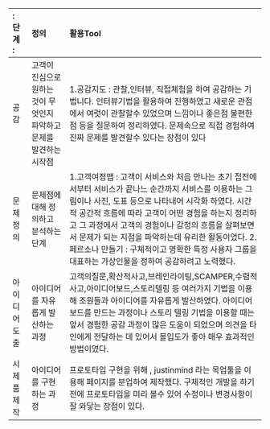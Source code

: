 
|: 단계 :| 정의 | 활용Tool |
| :--- | :--- | :--- |
| 공감 | 고객이 진심으로 원하는 것이 무엇인지 파악하고 문제를 발견하는 시작점 | 1.공감지도 : 관찰,인터뷰, 직접체험을 하여 공감하는 기법니다. 인터뷰기법을 활용하여 진행하였고 새로운 관점에서 여럿이 관찰할수 있었으며 느낌이나 좋은점 불편한점 등을 질문하여 정리하였다. 문제속으로 직접 경험하여 진짜 문제를 발견할수 있다는 장점이 있다|
| 문제정의 | 문제점에 대해 정의하고 분석하는 단계 |  1.고객여정맵 : 고객이 서비스와 처음 만나는 초기 접전에서부터 서비스가 끝나느 순간까지 서비스를 이용하는 그림이나 사진, 도표 등으로 나타내어 시각화 하였다. 시간적 공간적 흐름에 따라 고객이 어떤 경험을 하는지 정리하고 그 과정에서 고객의 경험이나 감정의 흐름을 살펴보면서 문제가 되는 지점을 파악하는데 유리한 활동이었다. 2.페르소나 만들기 : 구체적이고 명확한 특정 사용자 그룹을 대표하는 가상인물을 정하여 공감하려고 노력했다.| 
| 아이디어도출 | 아이디어를 자유롭게 발산하는 과정 | 고객의질문,확산적사고,브레인라이팅,SCAMPER,수렴적사고,아이디어보드,스토리텔링 등 여러가지 기법을 이용해 조원들과 아이디어를 자유롭게 발산하였다. 아이디어 보드를 만드는 과정이나 스토리 텔링 기법을 이용할 때는 앞서 경험한 공감 과정이 많은 도움이 되었으며 의견을 타인에게 전달하는 데 있어서 몰입도가 좋아 매우 효과적인 방법이였다.|
| 시제품제작 | 아이디어를 구현하는 과정 | 프로토타입 구현을 위해 , justinmind 라는 목업툴을 이용해 페이지를 분업하여 제작했다. 구체적인 개발을 하기 전에 프로토타입을 미리 볼수 있어 수정이나 변경사항이 잘 와닿는 장점이 있다. |
